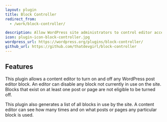 ```yaml
---
layout: plugin
title: Block Controller
redirect_from:
  - /work/block-controller/

description: Allow WordPress site administrators to control editor access to content blocks.
icon: plugin-icon-block-controller.jpg
wordpress_url: https://wordpress.org/plugins/block-controller/
github_url: https://github.com/thatdevgirl/block-controller
---
```


## Features

This plugin allows a content editor to turn on and off any WordPress post editor block. An editor can disable any block not currently in use on the site. Blocks that exist on at least one post or page are not eligible to be turned off.

This plugin also generates a list of all blocks in use by the site. A content editor can see how many times and on what posts or pages any particular block is used.
